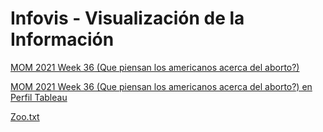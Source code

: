 # Infovis - Visualización de la Información

[MOM 2021 Week 36 (Que piensan los americanos acerca del aborto?)](https://gprpic.github.io/infovis/MOM2021w36.html)

[MOM 2021 Week 36 (Que piensan los americanos acerca del aborto?) en Perfil Tableau](https://public.tableau.com/app/profile/gprpic/viz/MOM2021w36/Dashboard1)




[Zoo.txt](https://gprpic.github.io/infovis/zoo.txt)

